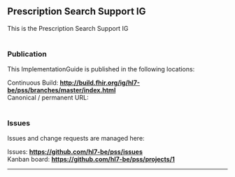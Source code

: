 Prescription Search Support IG
---
This is the Prescription Search Support IG
<br> </br>
###
### Publication
This ImplementationGuide is published in the following locations:

Continuous Build: __http://build.fhir.org/ig/hl7-be/pss/branches/master/index.html__  
Canonical / permanent URL: 
<br> </br>

### Issues
Issues and change requests are managed here:  

Issues:  __https://github.com/hl7-be/pss/issues__  
Kanban board:  __https://github.com/hl7-be/pss/projects/1__  

---


